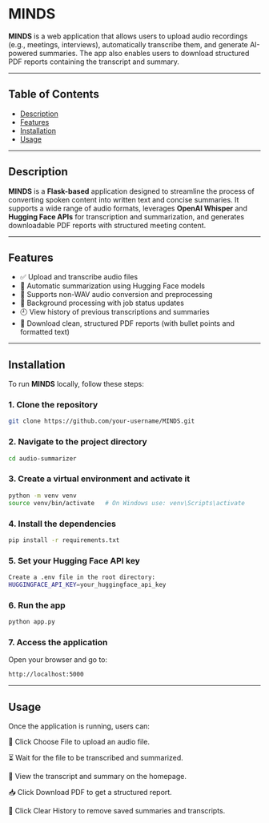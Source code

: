 # MINDS

**MINDS** is a web application that allows users to upload audio recordings (e.g., meetings, interviews), automatically transcribe them, and generate AI-powered summaries. The app also enables users to download structured PDF reports containing the transcript and summary.

---

## Table of Contents

- [Description](#description)
- [Features](#features)
- [Installation](#installation)
- [Usage](#usage) 

---

## Description

**MINDS** is a **Flask-based** application designed to streamline the process of converting spoken content into written text and concise summaries. It supports a wide range of audio formats, leverages **OpenAI Whisper** and **Hugging Face APIs** for transcription and summarization, and generates downloadable PDF reports with structured meeting content.

---

## Features

- ✅ Upload and transcribe audio files  
- 🧠 Automatic summarization using Hugging Face models  
- 🔁 Supports non-WAV audio conversion and preprocessing  
- 🔄 Background processing with job status updates  
- 🕘 View history of previous transcriptions and summaries  
- 📄 Download clean, structured PDF reports (with bullet points and formatted text)

---

## Installation

To run **MINDS** locally, follow these steps:

### **1. Clone the repository**
```sh
git clone https://github.com/your-username/MINDS.git
```
### 2. **Navigate to the project directory**
```sh
cd audio-summarizer
```
### 3. **Create a virtual environment and activate it**
```sh
python -m venv venv
source venv/bin/activate   # On Windows use: venv\Scripts\activate
```
### 4. **Install the dependencies**
```sh
pip install -r requirements.txt
```
### 5. **Set your Hugging Face API key**
```sh
Create a .env file in the root directory:
HUGGINGFACE_API_KEY=your_huggingface_api_key
```
### 6. **Run the app**
```sh
python app.py
```
### 7. **Access the application**
Open your browser and go to:
```sh
http://localhost:5000
```
---

## Usage
Once the application is running, users can:

🎤 Click Choose File to upload an audio file.

⏳ Wait for the file to be transcribed and summarized.

👀 View the transcript and summary on the homepage.

📥 Click Download PDF to get a structured report.

🧹 Click Clear History to remove saved summaries and transcripts.

